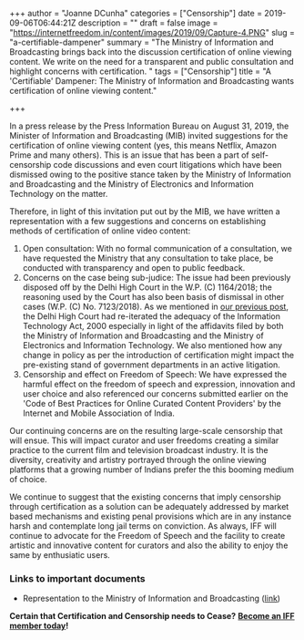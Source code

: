 +++
author = "Joanne DCunha"
categories = ["Censorship"]
date = 2019-09-06T06:44:21Z
description = ""
draft = false
image = "https://internetfreedom.in/content/images/2019/09/Capture-4.PNG"
slug = "a-certifiable-dampener"
summary = "The Ministry of Information and Broadcasting brings back into the discussion certification of online viewing content. We write on the need for a transparent and public consultation and highlight concerns with certification. "
tags = ["Censorship"]
title = "A 'Certifiable' Dampener: The Ministry of Information and Broadcasting wants certification of online viewing content."

+++


In a press release by the Press Information Bureau on August 31, 2019, the Minister of Information and Broadcasting (MIB) invited suggestions for the certification of online viewing content (yes, this means Netflix, Amazon Prime and many others). This is an issue that has been a part of self-censorship code discussions and even court litigations which have been dismissed owing to the positive stance taken by the Ministry of Information and Broadcasting and the Ministry of Electronics and Information Technology on the matter.

Therefore, in light of this invitation put out by the MIB, we have written a representation with a few suggestions and concerns on establishing methods of certification of online video content:

1. Open consultation: With no formal communication of a consultation, we have requested the Ministry that any consultation to take place, be conducted with transparency and open to public feedback. 
2. Concerns on the case being sub-judice: The issue had been previously disposed off by the Delhi High Court in the W.P. (C) 1164/2018; the reasoning used by the Court has also been basis of dismissal in other cases (W.P. (C) No. 7123/2018). As we mentioned in [our previous post](https://internetfreedom.in/take-it-and-go/), the Delhi High Court had re-iterated the adequacy of the Information Technology Act, 2000 especially in light of the affidavits filed by both the Ministry of Information and Broadcasting and the Ministry of Electronics and Information Technology. We also mentioned how any change in policy as per the  introduction of certification might impact the pre-existing stand of government departments in an active litigation. 
3. Censorship and effect on Freedom of Speech: We have expressed the harmful effect on the freedom of speech and expression, innovation and user choice and also referenced our concerns submitted earlier on the 'Code of Best Practices for Online Curated Content Providers' by the Internet and Mobile Association of India.

Our continuing concerns are on the resulting large-scale censorship that will ensue. This will impact curator and user freedoms creating a similar practice to the current film and television broadcast industry. It is the diversity, creativity and artistry portrayed through the online viewing platforms that a growing number of Indians prefer the this booming medium of choice.

We continue to suggest that the existing concerns that imply censorship through certification as a solution can be adequately addressed by market based mechanisms and existing penal provisions which are in any instance harsh and contemplate long jail terms on conviction. As always, IFF will continue to advocate for the Freedom of Speech and the facility to create artistic and innovative content for curators and also the ability to enjoy the same by enthusiatic users.

### **Links to important documents**

* Representation to the Ministry of Information and Broadcasting ([link](https://drive.google.com/file/d/1fVs1Kq4vZnVV5oMCZbeu3j-8jAfPJ877/view?usp=sharing))

**Certain that Certification and Censorship needs to Cease?**  __[Become an IFF member today](https://internetfreedom.in/donate/)!__

